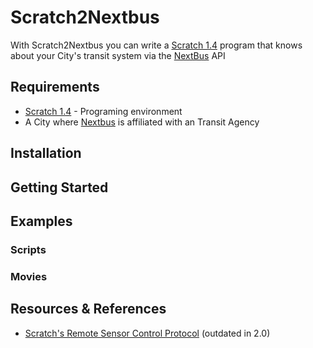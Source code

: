 # Scratch2Nextbus

With Scratch2Nextbus you can write a [Scratch 1.4](http://scratch.mit.edu) program that knows about your City's transit system via the [NextBus](http://www.nextbus.com/) API

## Requirements

- [Scratch 1.4](http://scratch.mit.edu/scratch_1.4/) - Programing environment
- A City where [Nextbus](http://cts.cubic.com/en-us/solutions/realtimepassengerinformation/nextbus,inc/hownextbusworks.aspx) is affiliated with an Transit Agency

## Installation

## Getting Started

## Examples

### Scripts

### Movies

## Resources & References

- [Scratch's Remote Sensor Control Protocol](http://wiki.scratch.mit.edu/wiki/Remote_Sensors_Protocol) (outdated in 2.0)